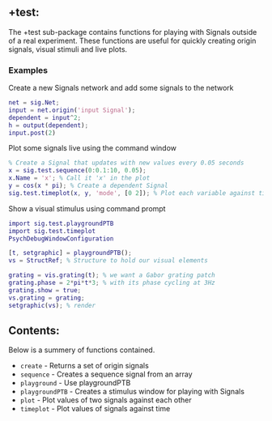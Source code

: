 ## +test:
The +test sub-package contains functions for playing with Signals outside of a real experiment.  These functions are useful for quickly creating origin signals, visual stimuli and live plots.
       
### Examples
Create a new Signals network and add some signals to the network
```matlab
net = sig.Net;
input = net.origin('input Signal');
dependent = input^2;
h = output(dependent);
input.post(2)
```

Plot some signals live using the command window
```matlab
% Create a Signal that updates with new values every 0.05 seconds
x = sig.test.sequence(0:0.1:10, 0.05);
x.Name = 'x'; % Call it 'x' in the plot
y = cos(x * pi); % Create a dependent Signal
sig.test.timeplot(x, y, 'mode', [0 2]); % Plot each variable against time
```

Show a visual stimulus using command prompt
```matlab
import sig.test.playgroundPTB
import sig.test.timeplot
PsychDebugWindowConfiguration

[t, setgraphic] = playgroundPTB();
vs = StructRef; % Structure to hold our visual elements

grating = vis.grating(t); % we want a Gabor grating patch
grating.phase = 2*pi*t*3; % with its phase cycling at 3Hz
grating.show = true;
vs.grating = grating;
setgraphic(vs); % render
```

## Contents:

Below is a summery of functions contained.

- `create`        - Returns a set of origin signals
- `sequence`      - Creates a sequence signal from an array
- `playground`    - <DEPRECATED> Use playgroundPTB
- `playgroundPTB` - Creates a stimulus window for playing with Signals
- `plot`          - Plot values of two signals against each other
- `timeplot`      - Plot values of signals against time
